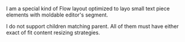 I am a special kind of Flow layout optimized to layo small text piece elements with moldable editor's segment.

I do not support children matching parent. All of them must have either exact of fit content resizing strategies.